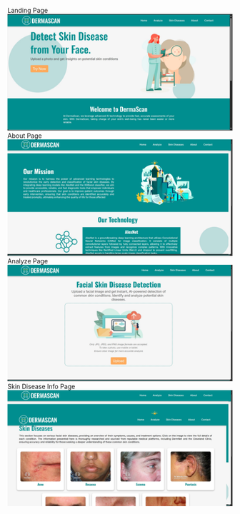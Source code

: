 Landing Page
![image alt](https://github.com/JJCayabyab/DermaScan/blob/main/DermaScanPreview/LandingPage.jpg?raw=true)
<br>
About Page
![image alt](https://github.com/JJCayabyab/DermaScan/blob/main/DermaScanPreview/AboutPage.jpg?raw=true)
<br>
Analyze Page
![image alt](https://github.com/JJCayabyab/DermaScan/blob/main/DermaScanPreview/AnalyzePage.jpg?raw=true)
<br>
Skin Disease Info Page
![image alt](https://github.com/JJCayabyab/DermaScan/blob/main/DermaScanPreview/Skin%20Disease%20Info%20Page.jpg?raw=true)

